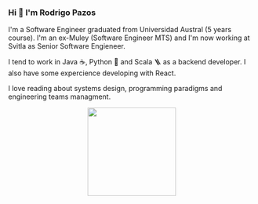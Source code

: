 ### Hi 👋 I'm Rodrigo Pazos

I'm a Software Engineer graduated from Universidad Austral (5 years course). I'm an ex-Muley (Software Engineer MTS) and I'm now working at Svitla as Senior Software Engieneer.

I tend to work in Java :coffee:, Python :snake: and Scala :ladder: as a backend developer. I also have some expercience developing with React.

I love reading about systems design, programming paradigms and engineering teams managment.

<p align="center">
<a href="https://github.com/rpazos98">
  <img height="180em" src="https://github-readme-stats-eight-theta.vercel.app/api?username=rpazos98&show_icons=true&theme=dark&include_all_commits=true&count_private=true"/>
</a>
</p>
